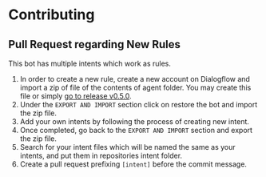# Contributing

## Pull Request regarding New Rules

This bot has multiple intents which work as rules. 

1. In order to create a new rule, create a new account on Dialogflow and import a zip of file of the contents of agent folder. You may create this file or simply [go to release v0.5.0](https://github.com/openwisp/AdaLoveBot-intents/releases/tag/v0.5.0).
2. Under the `EXPORT AND IMPORT` section click on restore the bot and import the zip file. 
3. Add your own intents by following the process of creating new intent.
4. Once completed, go back to the `EXPORT AND IMPORT` section and export the zip file.
5. Search for your intent files which will be named the same as your intents, and put them in repositories intent folder.
6. Create a pull request prefixing `[intent]` before the commit message.
